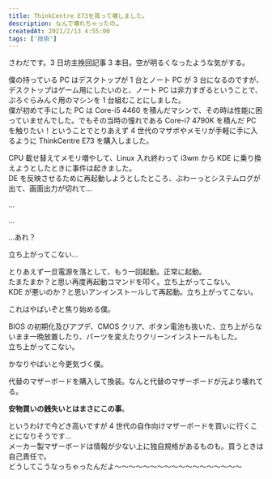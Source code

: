 ```yaml
---
title: ThinkCentre E73を買って壊しました。
description: なんで壊れちゃったの…
createdAt: 2021/2/13 4:55:00
tags: ['技術']
---
```


さわだです。3 日坊主挽回記事 3 本目。空が明るくなったような気がする。

僕の持っている PC はデスクトップが 1 台とノート PC が 3 台になるのですが、デスクトップはゲーム用にしたいのと、ノート PC は非力すぎるということで、ぷろぐらみんぐ用のマシンを 1 台組むことにしました。  
僕が初めて手にした PC は Core-i5 4460 を積んだマシンで、その時は性能に困っていませんでした。でもその当時の憧れである Core-i7 4790K を積んだ PC を触りたい！ということでとりあえず 4 世代のマザボやメモリが手軽に手に入るように ThinkCentre E73 を購入しました。

CPU 載せ替えてメモリ増やして、Linux 入れ終わって i3wm から KDE に乗り換えようとしたときに事件は起きました。  
DE を反映させるために再起動しようとしたところ、ぶわーっとシステムログが出て、画面出力が切れて…

…

…

…あれ？

立ち上がってこない…

とりあえず一旦電源を落として、もう一回起動。正常に起動。  
たまたまか？と思い再度再起動コマンドを叩く。立ち上がってこない。  
KDE が悪いのか？と思いアンインストールして再起動。立ち上がってこない。

これはやばいぞと焦り始める僕。

BIOS の初期化及びアプデ、CMOS クリア、ボタン電池も抜いた、立ち上がらないまま一晩放置したり、パーツを変えたりクリーンインストールもした。  
立ち上がってこない。

かなりやばいと今更気づく僕。

代替のマザーボードを購入して換装。なんと代替のマザーボードが元より壊れてる。

**安物買いの銭失いとはまさにこの事**。

というわけで今どき高いですが 4 世代の自作向けマザーボードを買いに行くことになりそうです…  
メーカー製マザーボードは情報が少ない上に独自規格があるものも。買うときは自己責任で。  
どうしてこうなっちゃったんだよ～～～～～～～～～～～～～～～～～～
